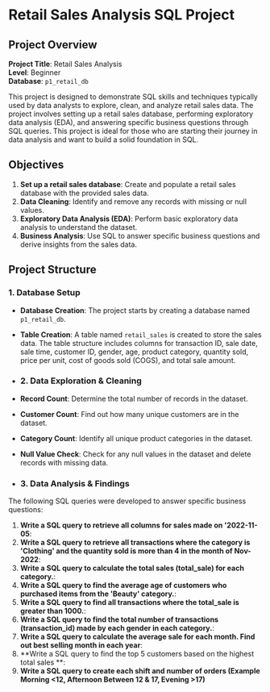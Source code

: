 # Retail Sales Analysis SQL Project

## Project Overview

**Project Title**: Retail Sales Analysis  
**Level**: Beginner  
**Database**: `p1_retail_db`

This project is designed to demonstrate SQL skills and techniques typically used by data analysts to explore, clean, and analyze retail sales data. The project involves setting up a retail sales database, performing exploratory data analysis (EDA), and answering specific business questions through SQL queries. This project is ideal for those who are starting their journey in data analysis and want to build a solid foundation in SQL.

## Objectives

1. **Set up a retail sales database**: Create and populate a retail sales database with the provided sales data.
2. **Data Cleaning**: Identify and remove any records with missing or null values.
3. **Exploratory Data Analysis (EDA)**: Perform basic exploratory data analysis to understand the dataset.
4. **Business Analysis**: Use SQL to answer specific business questions and derive insights from the sales data.

## Project Structure

### 1. Database Setup

- **Database Creation**: The project starts by creating a database named `p1_retail_db`.
- **Table Creation**: A table named `retail_sales` is created to store the sales data. The table structure includes columns for transaction ID, sale date, sale time, customer ID, gender, age, product category, quantity sold, price per unit, cost of goods sold (COGS), and total sale amount.

- ### 2. Data Exploration & Cleaning

- **Record Count**: Determine the total number of records in the dataset.
- **Customer Count**: Find out how many unique customers are in the dataset.
- **Category Count**: Identify all unique product categories in the dataset.
- **Null Value Check**: Check for any null values in the dataset and delete records with missing data.

- ### 3. Data Analysis & Findings

The following SQL queries were developed to answer specific business questions:

1. **Write a SQL query to retrieve all columns for sales made on '2022-11-05**:
2. **Write a SQL query to retrieve all transactions where the category is 'Clothing' and the quantity sold is more than 4 in the month of Nov-2022**:
3. **Write a SQL query to calculate the total sales (total_sale) for each category.**:
4. **Write a SQL query to find the average age of customers who purchased items from the 'Beauty' category.**:
5. **Write a SQL query to find all transactions where the total_sale is greater than 1000.**:
6. **Write a SQL query to find the total number of transactions (transaction_id) made by each gender in each category.**:
7. **Write a SQL query to calculate the average sale for each month. Find out best selling month in each year**:
8. **Write a SQL query to find the top 5 customers based on the highest total sales **:
9. **Write a SQL query to create each shift and number of orders (Example Morning <12, Afternoon Between 12 & 17, Evening >17)**
